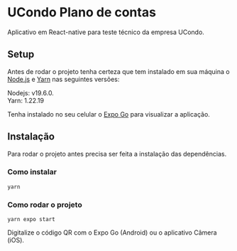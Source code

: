 # UCondo Plano de contas

Aplicativo em React-native para teste técnico da empresa UCondo.

## Setup

Antes de rodar o projeto tenha certeza que tem instalado em sua máquina o [Node.js](https://nodejs.org/en/) e [Yarn](https://yarnpkg.com/) nas seguintes versões:

Nodejs: v19.6.0.  
Yarn: 1.22.19

Tenha instalado no seu celular o [Expo Go](https://expo.dev/client) para visualizar a aplicação.

## Instalação

Para rodar o projeto antes precisa ser feita a instalação das dependências.

### Como instalar

`yarn`

### Como rodar o projeto

`yarn expo start`

Digitalize o código QR com o Expo Go (Android) ou o aplicativo Câmera (iOS).
